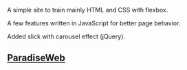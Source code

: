 <p>A simple site to train mainly HTML and CSS with flexbox.</p>
<p>A few features written in JavaScript for better page behavior.</p>
<p>Added slick with carousel effect (jQuery).</p>

## [ParadiseWeb](https://kaweight.github.io/Kitesurfing/)
